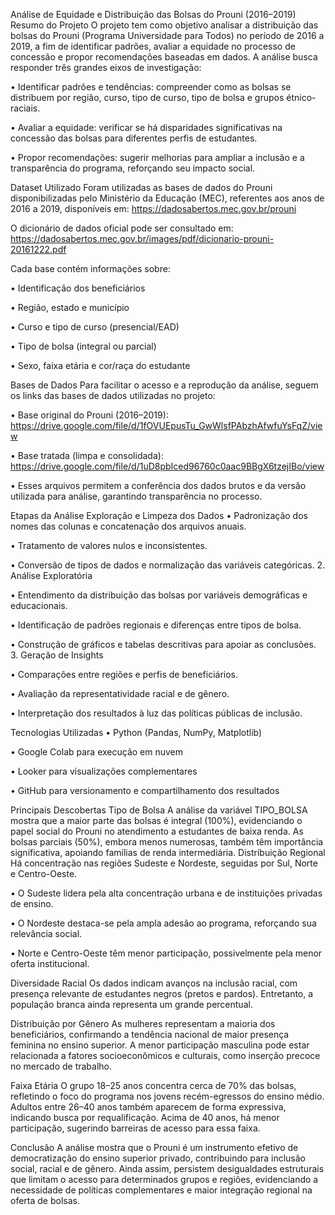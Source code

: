 Análise de Equidade e Distribuição das Bolsas do Prouni (2016–2019)
Resumo do Projeto O projeto tem como objetivo analisar a distribuição das bolsas do Prouni (Programa Universidade para Todos) no período de 2016 a 2019, a fim de identificar padrões, avaliar a equidade no processo de concessão e propor recomendações baseadas em dados. A análise busca responder três grandes eixos de investigação:

• Identificar padrões e tendências: compreender como as bolsas se distribuem por região, curso, tipo de curso, tipo de bolsa e grupos étnico-raciais.

• Avaliar a equidade: verificar se há disparidades significativas na concessão das bolsas para diferentes perfis de estudantes.

• Propor recomendações: sugerir melhorias para ampliar a inclusão e a transparência do programa, reforçando seu impacto social.

Dataset Utilizado
Foram utilizadas as bases de dados do Prouni disponibilizadas pelo Ministério da Educação (MEC), referentes aos anos de 2016 a 2019, disponíveis em: https://dadosabertos.mec.gov.br/prouni

O dicionário de dados oficial pode ser consultado em: https://dadosabertos.mec.gov.br/images/pdf/dicionario-prouni-20161222.pdf

Cada base contém informações sobre:

• Identificação dos beneficiários

• Região, estado e município

• Curso e tipo de curso (presencial/EAD)

• Tipo de bolsa (integral ou parcial)

• Sexo, faixa etária e cor/raça do estudante

Bases de Dados
Para facilitar o acesso e a reprodução da análise, seguem os links das bases de dados utilizadas no projeto:

• Base original do Prouni (2016–2019): https://drive.google.com/file/d/1fOVUEpusTu_GwWlsfPAbzhAfwfuYsFqZ/view

• Base tratada (limpa e consolidada): https://drive.google.com/file/d/1uD8pbIced96760c0aac9BBgX6tzejIBo/view

• Esses arquivos permitem a conferência dos dados brutos e da versão utilizada para análise, garantindo transparência no processo.

Etapas da Análise
Exploração e Limpeza dos Dados
• Padronização dos nomes das colunas e concatenação dos arquivos anuais.

• Tratamento de valores nulos e inconsistentes.

• Conversão de tipos de dados e normalização das variáveis categóricas. 2. Análise Exploratória

• Entendimento da distribuição das bolsas por variáveis demográficas e educacionais.

• Identificação de padrões regionais e diferenças entre tipos de bolsa.

• Construção de gráficos e tabelas descritivas para apoiar as conclusões. 3. Geração de Insights

• Comparações entre regiões e perfis de beneficiários.

• Avaliação da representatividade racial e de gênero.

• Interpretação dos resultados à luz das políticas públicas de inclusão.

Tecnologias Utilizadas
• Python (Pandas, NumPy, Matplotlib)

• Google Colab para execução em nuvem

• Looker para visualizações complementares

• GitHub para versionamento e compartilhamento dos resultados

Principais Descobertas
Tipo de Bolsa
A análise da variável TIPO_BOLSA mostra que a maior parte das bolsas é integral (100%), evidenciando o papel social do Prouni no atendimento a estudantes de baixa renda. As bolsas parciais (50%), embora menos numerosas, também têm importância significativa, apoiando famílias de renda intermediária. Distribuição Regional Há concentração nas regiões Sudeste e Nordeste, seguidas por Sul, Norte e Centro-Oeste.

• O Sudeste lidera pela alta concentração urbana e de instituições privadas de ensino.

• O Nordeste destaca-se pela ampla adesão ao programa, reforçando sua relevância social.

• Norte e Centro-Oeste têm menor participação, possivelmente pela menor oferta institucional.

Diversidade Racial
Os dados indicam avanços na inclusão racial, com presença relevante de estudantes negros (pretos e pardos). Entretanto, a população branca ainda representa um grande percentual.

Distribuição por Gênero
As mulheres representam a maioria dos beneficiários, confirmando a tendência nacional de maior presença feminina no ensino superior. A menor participação masculina pode estar relacionada a fatores socioeconômicos e culturais, como inserção precoce no mercado de trabalho.

Faixa Etária
O grupo 18–25 anos concentra cerca de 70% das bolsas, refletindo o foco do programa nos jovens recém-egressos do ensino médio. Adultos entre 26–40 anos também aparecem de forma expressiva, indicando busca por requalificação. Acima de 40 anos, há menor participação, sugerindo barreiras de acesso para essa faixa.

Conclusão
A análise mostra que o Prouni é um instrumento efetivo de democratização do ensino superior privado, contribuindo para inclusão social, racial e de gênero. Ainda assim, persistem desigualdades estruturais que limitam o acesso para determinados grupos e regiões, evidenciando a necessidade de políticas complementares e maior integração regional na oferta de bolsas.
